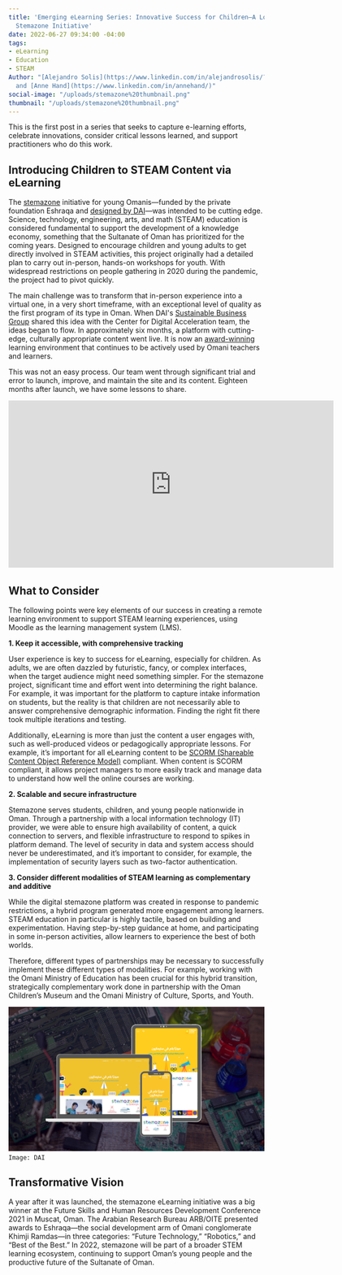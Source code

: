 ```yaml
---
title: 'Emerging eLearning Series: Innovative Success for Children—A Look Into Oman’s
  Stemazone Initiative'
date: 2022-06-27 09:34:00 -04:00
tags:
- eLearning
- Education
- STEAM
Author: "[Alejandro Solis](https://www.linkedin.com/in/alejandrosolis/?originalSubdomain=cr)
  and [Anne Hand](https://www.linkedin.com/in/annehand/)"
social-image: "/uploads/stemazone%20thumbnail.png"
thumbnail: "/uploads/stemazone%20thumbnail.png"
---
```


This is the first post in a series that seeks to capture e-learning efforts, celebrate innovations, consider critical lessons learned, and support practitioners who do this work.

<!--more--> 

## Introducing Children to STEAM Content via eLearning

The [stemazone](https://stemazoneoman.om/ar/#section-1) initiative for young Omanis—funded by the private foundation Eshraqa and [designed by DAI](https://www.dai.com/our-work/projects/oman-corporate-social-investment-science-technology-engineering-and-mathematics-csi-stem-program)—was intended to be cutting edge. Science, technology, engineering, arts, and math (STEAM) education is considered fundamental to support the development of a knowledge economy, something that the Sultanate of Oman has prioritized for the coming years. Designed to encourage children and young adults to get directly involved in STEAM activities, this project originally had a detailed plan to carry out in-person, hands-on workshops for youth. With widespread restrictions on people gathering in 2020 during the pandemic, the project had to pivot quickly. 

The main challenge was to transform that in-person experience into a virtual one, in a very short timeframe, with an exceptional level of quality as the first program of its type in Oman. When DAI's [Sustainable Business Group](https://www.dai.com/our-work/solutions/sustainable-business) shared this idea with the Center for Digital Acceleration team, the ideas began to flow. In approximately six months, a platform with cutting-edge, culturally appropriate content went live. It is now an [award-winning](https://www.zawya.com/en/press-release/khimji-ramdas-eshraqas-stemazone-initiative-wins-mocsys-youth-proficiency-award-kf58hznz) learning environment that continues to be actively used by Omani teachers and learners. 

This was not an easy process. Our team went through significant trial and error to launch, improve, and maintain the site and its content. Eighteen months after launch, we have some lessons to share.

<iframe src="https://player.vimeo.com/video/552003877?h=191aa571a0" width="640" height="329" frameborder="0" allow="autoplay; fullscreen; picture-in-picture" allowfullscreen></iframe>

## What to Consider

The following points were key elements of our success in creating a remote learning environment to support STEAM learning experiences, using Moodle as the learning management system (LMS). 

**1. Keep it accessible, with comprehensive tracking** 

User experience is key to success for eLearning, especially for children. As adults, we are often dazzled by futuristic, fancy, or complex interfaces, when the target audience might need something simpler. For the stemazone project, significant time and effort went into determining the right balance. For example, it was important for the platform to capture intake information on students, but the reality is that children are not necessarily able to answer comprehensive demographic information. Finding the right fit there took multiple iterations and testing.

Additionally, eLearning is more than just the content a user engages with, such as well-produced videos or pedagogically appropriate lessons. For example, it’s important for all eLearning content to be [SCORM (Shareable Content Object Reference Model)](https://en.wikipedia.org/wiki/Sharable_Content_Object_Reference_Model) compliant. When content is SCORM compliant, it allows project managers to more easily track and manage data to understand how well the online courses are working.

**2. Scalable and secure infrastructure** 

Stemazone serves students, children, and young people nationwide in Oman. Through a partnership with a local information technology (IT) provider, we were able to ensure high availability of content, a quick connection to servers, and flexible infrastructure to respond to spikes in platform demand. The level of security in data and system access should never be underestimated, and it’s important to consider, for example, the implementation of security layers such as two-factor authentication.

**3. Consider different modalities of STEAM learning as complementary and additive** 

While the digital stemazone platform was created in response to pandemic restrictions, a hybrid program generated more engagement among learners. STEAM education in particular is highly tactile, based on building and experimentation. Having step-by-step guidance at home, and participating in some in-person activities, allow learners to experience the best of both worlds. 

Therefore, different types of partnerships may be necessary to successfully implement these different types of modalities. For example, working with the Omani Ministry of Education has been crucial for this hybrid transition, strategically complementary work done in partnership with the Oman Children’s Museum and the Omani Ministry of Culture, Sports, and Youth.

![stemazone.png](/uploads/stemazone.png)`Image: DAI`

## Transformative Vision

A year after it was launched, the stemazone eLearning initiative was a big winner at the Future Skills and Human Resources Development Conference 2021 in Muscat, Oman. The Arabian Research Bureau ARB/OITE presented awards to Eshraqa—the social development arm of Omani conglomerate Khimji Ramdas—in three categories: “Future Technology,” “Robotics,” and “Best of the Best.” In 2022, stemazone will be part of a broader STEM learning ecosystem, continuing to support Oman’s young people and the productive future of the Sultanate of Oman. 